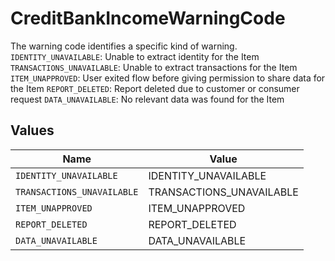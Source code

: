 # CreditBankIncomeWarningCode

The warning code identifies a specific kind of warning.
`IDENTITY_UNAVAILABLE`: Unable to extract identity for the Item
`TRANSACTIONS_UNAVAILABLE`: Unable to extract transactions for the Item
`ITEM_UNAPPROVED`: User exited flow before giving permission to share data for the Item
`REPORT_DELETED`: Report deleted due to customer or consumer request
`DATA_UNAVAILABLE`: No relevant data was found for the Item


## Values

| Name                       | Value                      |
| -------------------------- | -------------------------- |
| `IDENTITY_UNAVAILABLE`     | IDENTITY_UNAVAILABLE       |
| `TRANSACTIONS_UNAVAILABLE` | TRANSACTIONS_UNAVAILABLE   |
| `ITEM_UNAPPROVED`          | ITEM_UNAPPROVED            |
| `REPORT_DELETED`           | REPORT_DELETED             |
| `DATA_UNAVAILABLE`         | DATA_UNAVAILABLE           |
